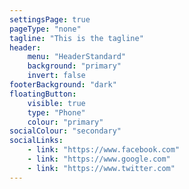 ```yaml
---
settingsPage: true
pageType: "none"
tagline: "This is the tagline"
header:
    menu: "HeaderStandard"
    background: "primary"
    invert: false
footerBackground: "dark"
floatingButton:
    visible: true
    type: "Phone"
    colour: "primary"
socialColour: "secondary"
socialLinks:
    - link: "https://www.facebook.com"
    - link: "https://www.google.com"
    - link: "https://www.twitter.com"
---
```


